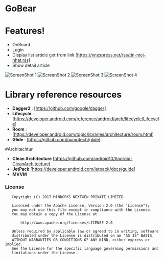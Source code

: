 # GoBear

# Features!

  - OnBoard
  - Login
  - Display list article get from link [https://vnexpress.net/rss/tin-moi-nhat.rss]
  - Show detail article
  
  ![ScreenShot 1](https://imgur.com/a/mQSabxq)
  ![ScreenShot 2](https://imgur.com/a/JOUBWmW)
  ![ScreenShot 3](https://imgur.com/a/yNUgxgU)
  ![ScreenShot 4](https://imgur.com/a/0knhtur)
  
# Library reference resources

  - **Dagger2** : [https://github.com/google/dagger]
  - **Lifecycle** : [https://developer.android.com/reference/android/arch/lifecycle/Lifecycle]
  - **Room** : [https://developer.android.com/topic/libraries/architecture/room.html]
  - **Glide** : [https://github.com/bumptech/glide]
  
#Architechtur 

  - **Clean Architecture** [https://github.com/android10/Android-CleanArchitecture]
  - **JetPack** [https://developer.android.com/jetpack/docs/guide]
  - **MVVM**

### License
```
   Copyright (C) 2017 MINDORKS NEXTGEN PRIVATE LIMITED

   Licensed under the Apache License, Version 2.0 (the "License");
   you may not use this file except in compliance with the License.
   You may obtain a copy of the License at

       http://www.apache.org/licenses/LICENSE-2.0

   Unless required by applicable law or agreed to in writing, software
   distributed under the License is distributed on an "AS IS" BASIS,
   WITHOUT WARRANTIES OR CONDITIONS OF ANY KIND, either express or implied.
   See the License for the specific language governing permissions and
   limitations under the License.
```
